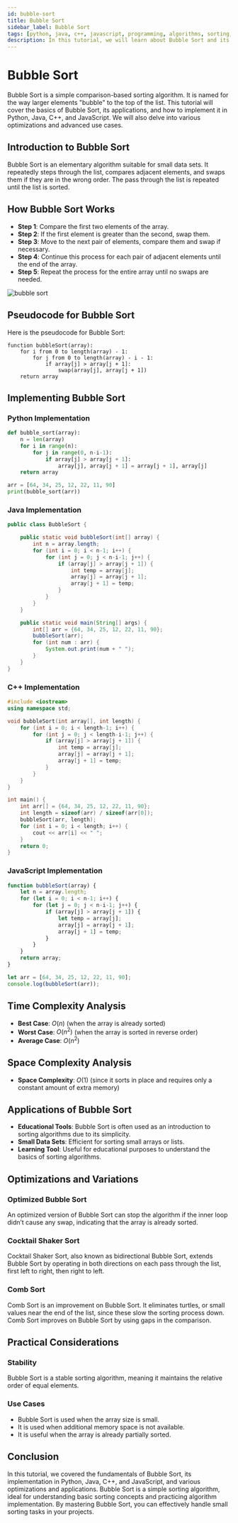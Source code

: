 ```yaml
---
id: bubble-sort
title: Bubble Sort 
sidebar_label: Bubble Sort 
tags: [python, java, c++, javascript, programming, algorithms, sorting, data structures, tutorial, in-depth]
description: In this tutorial, we will learn about Bubble Sort and its implementation in Python, Java, C++, and JavaScript with detailed explanations and examples.
---
```


# Bubble Sort

Bubble Sort is a simple comparison-based sorting algorithm. It is named for the way larger elements "bubble" to the top of the list. This tutorial will cover the basics of Bubble Sort, its applications, and how to implement it in Python, Java, C++, and JavaScript. We will also delve into various optimizations and advanced use cases.

## Introduction to Bubble Sort

Bubble Sort is an elementary algorithm suitable for small data sets. It repeatedly steps through the list, compares adjacent elements, and swaps them if they are in the wrong order. The pass through the list is repeated until the list is sorted.

## How Bubble Sort Works

- **Step 1**: Compare the first two elements of the array.
- **Step 2**: If the first element is greater than the second, swap them.
- **Step 3**: Move to the next pair of elements, compare them and swap if necessary.
- **Step 4**: Continue this process for each pair of adjacent elements until the end of the array.
- **Step 5**: Repeat the process for the entire array until no swaps are needed.


![bubble sort](https://runestone.academy/ns/books/published/pythonds/_images/bubblepass.png)
## Pseudocode for Bubble Sort

Here is the pseudocode for Bubble Sort:

```
function bubbleSort(array):
    for i from 0 to length(array) - 1:
        for j from 0 to length(array) - i - 1:
            if array[j] > array[j + 1]:
                swap(array[j], array[j + 1])
    return array
```

## Implementing Bubble Sort

### Python Implementation

```python
def bubble_sort(array):
    n = len(array)
    for i in range(n):
        for j in range(0, n-i-1):
            if array[j] > array[j + 1]:
                array[j], array[j + 1] = array[j + 1], array[j]
    return array

arr = [64, 34, 25, 12, 22, 11, 90]
print(bubble_sort(arr))
```

### Java Implementation

```java
public class BubbleSort {

    public static void bubbleSort(int[] array) {
        int n = array.length;
        for (int i = 0; i < n-1; i++) {
            for (int j = 0; j < n-i-1; j++) {
                if (array[j] > array[j + 1]) {
                    int temp = array[j];
                    array[j] = array[j + 1];
                    array[j + 1] = temp;
                }
            }
        }
    }

    public static void main(String[] args) {
        int[] arr = {64, 34, 25, 12, 22, 11, 90};
        bubbleSort(arr);
        for (int num : arr) {
            System.out.print(num + " ");
        }
    }
}
```

### C++ Implementation

```cpp
#include <iostream>
using namespace std;

void bubbleSort(int array[], int length) {
    for (int i = 0; i < length-1; i++) {
        for (int j = 0; j < length-i-1; j++) {
            if (array[j] > array[j + 1]) {
                int temp = array[j];
                array[j] = array[j + 1];
                array[j + 1] = temp;
            }
        }
    }
}

int main() {
    int arr[] = {64, 34, 25, 12, 22, 11, 90};
    int length = sizeof(arr) / sizeof(arr[0]);
    bubbleSort(arr, length);
    for (int i = 0; i < length; i++) {
        cout << arr[i] << " ";
    }
    return 0;
}
```

### JavaScript Implementation

```javascript
function bubbleSort(array) {
    let n = array.length;
    for (let i = 0; i < n-1; i++) {
        for (let j = 0; j < n-i-1; j++) {
            if (array[j] > array[j + 1]) {
                let temp = array[j];
                array[j] = array[j + 1];
                array[j + 1] = temp;
            }
        }
    }
    return array;
}

let arr = [64, 34, 25, 12, 22, 11, 90];
console.log(bubbleSort(arr));
```

## Time Complexity Analysis

- **Best Case**: $O(n)$ (when the array is already sorted)
- **Worst Case**: $O(n^2)$ (when the array is sorted in reverse order)
- **Average Case**: $O(n^2)$ 

## Space Complexity Analysis

- **Space Complexity**: $O(1)$ (since it sorts in place and requires only a constant amount of extra memory)

## Applications of Bubble Sort

- **Educational Tools**: Bubble Sort is often used as an introduction to sorting algorithms due to its simplicity.
- **Small Data Sets**: Efficient for sorting small arrays or lists.
- **Learning Tool**: Useful for educational purposes to understand the basics of sorting algorithms.

## Optimizations and Variations

### Optimized Bubble Sort

An optimized version of Bubble Sort can stop the algorithm if the inner loop didn’t cause any swap, indicating that the array is already sorted.

### Cocktail Shaker Sort

Cocktail Shaker Sort, also known as bidirectional Bubble Sort, extends Bubble Sort by operating in both directions on each pass through the list, first left to right, then right to left.

### Comb Sort

Comb Sort is an improvement on Bubble Sort. It eliminates turtles, or small values near the end of the list, since these slow the sorting process down. Comb Sort improves on Bubble Sort by using gaps in the comparison.

## Practical Considerations

### Stability

Bubble Sort is a stable sorting algorithm, meaning it maintains the relative order of equal elements.

### Use Cases

- Bubble Sort is used when the array size is small.
- It is used when additional memory space is not available.
- It is useful when the array is already partially sorted.

## Conclusion

In this tutorial, we covered the fundamentals of Bubble Sort, its implementation in Python, Java, C++, and JavaScript, and various optimizations and applications. Bubble Sort is a simple sorting algorithm, ideal for understanding basic sorting concepts and practicing algorithm implementation. By mastering Bubble Sort, you can effectively handle small sorting tasks in your projects.